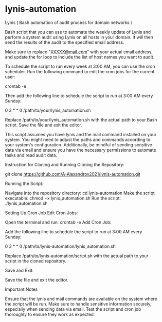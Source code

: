 # lynis-automation
Lynis ( Bash automation of audit process for domain networks )

Bash script that you can use to automate the weekly update of Lynis and perform a system audit using Lynis on all hosts in your domain. It will then send the results of the audit to the specified email address.

Make sure to replace "XXXXX@mail.com" with your actual email address, and update the for loop to include the list of host names you want to audit.

To schedule the script to run every week at 3:00 AM, you can use the cron scheduler. Run the following command to edit the cron jobs for the current user:

crontab -e

Then add the following line to schedule the script to run at 3:00 AM every Sunday:

0 3 * * 0 /path/to/your/lynis_automation.sh

Replace /path/to/your/lynis_automation.sh with the actual path to your Bash script. Save the file and exit the editor.

This script assumes you have lynis and the mail command installed on your system. You might need to adjust the paths and commands according to your system's configuration. Additionally, be mindful of sending sensitive data via email and ensure you have the necessary permissions to automate tasks and read audit data.

Instruction for Cloning and Running
Cloning the Repository:

git clone https://github.com/A-Alexandrov2021/lynis-automation.git

Running the Script:

Navigate into the repository directory: cd lynis-automation
Make the script executable: chmod +x lynis_automation.sh
Run the script: ./lynis_automation.sh

Setting Up Cron Job
Edit Cron Jobs:

Open the terminal and run: crontab -e
Add Cron Job:

Add the following line to schedule the script to run at 3:00 AM every Sunday:

0 3 * * 0 /path/to/lynis-automation/lynis_automation.sh

Replace /path/to/lynis-automation/script.sh with the actual path to your script in the cloned repository.

Save and Exit:

Save the file and exit the editor.

Important Notes

Ensure that the lynis and mail commands are available on the system where the script will be run.
Make sure to handle sensitive information securely, especially when sending data via email.
Test the script and cron job thoroughly to ensure they work as expected.



